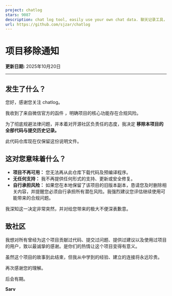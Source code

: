 ```yaml
---
project: chatlog
stars: 9087
description: chat log tool, easily use your own chat data. 聊天记录工具，轻松使用自己的聊天数据
url: https://github.com/sjzar/chatlog
---
```


项目移除通知
======

**更新日期:** 2025年10月20日

* * *

发生了什么？
------

您好，感谢您关注 chatlog。

我收到了来自微信官方的函件 ，明确项目的核心功能存在合规风险。

为了彻底规避法律问题，并本着对开源社区负责任的态度，我决定 **移除本项目的全部代码与提交历史记录。**

此代码仓库现在仅保留这份说明文件。

这对您意味着什么？
---------

-   **项目不再可用：** 您无法再从此仓库下载代码及预编译程序。
-   **无任何支持：** 我不再提供任何形式的支持、更新或安全修复。
-   **自行承担风险：** 如果您在本地保留了该项目的旧版本副本，恳请您及时删除相关内容，并提醒您必须自行承担所有潜在风险。我强烈建议您评估继续使用可能带来的合规问题。

我深知这一决定非常突然，并对给您带来的极大不便深表歉意。

致社区
---

我想对所有曾经为这个项目贡献过代码、提交过问题、提供过建议以及使用过项目的用户，致以最诚挚的感谢。是你们的热情让这个项目变得有意义。

虽然这个项目的故事到此结束，但我从中学到的经验、建立的连接将永远珍贵。

再次感谢您的理解。

后会有期。

**Sarv**
